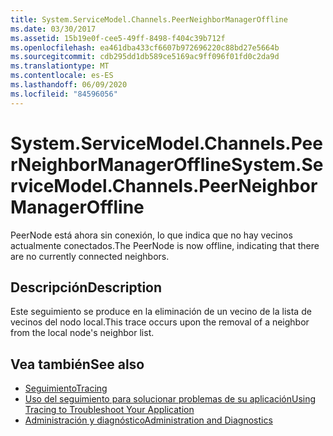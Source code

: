 ```yaml
---
title: System.ServiceModel.Channels.PeerNeighborManagerOffline
ms.date: 03/30/2017
ms.assetid: 15b19e0f-cee5-49ff-8498-f404c39b712f
ms.openlocfilehash: ea461dba433cf6607b972696220c88bd27e5664b
ms.sourcegitcommit: cdb295dd1db589ce5169ac9ff096f01fd0c2da9d
ms.translationtype: MT
ms.contentlocale: es-ES
ms.lasthandoff: 06/09/2020
ms.locfileid: "84596056"
---
```

# <a name="systemservicemodelchannelspeerneighbormanageroffline"></a><span data-ttu-id="10dcb-102">System.ServiceModel.Channels.PeerNeighborManagerOffline</span><span class="sxs-lookup"><span data-stu-id="10dcb-102">System.ServiceModel.Channels.PeerNeighborManagerOffline</span></span>
<span data-ttu-id="10dcb-103">PeerNode está ahora sin conexión, lo que indica que no hay vecinos actualmente conectados.</span><span class="sxs-lookup"><span data-stu-id="10dcb-103">The PeerNode is now offline, indicating that there are no currently connected neighbors.</span></span>  
  
## <a name="description"></a><span data-ttu-id="10dcb-104">Descripción</span><span class="sxs-lookup"><span data-stu-id="10dcb-104">Description</span></span>  
 <span data-ttu-id="10dcb-105">Este seguimiento se produce en la eliminación de un vecino de la lista de vecinos del nodo local.</span><span class="sxs-lookup"><span data-stu-id="10dcb-105">This trace occurs upon the removal of a neighbor from the local node's neighbor list.</span></span>  
  
## <a name="see-also"></a><span data-ttu-id="10dcb-106">Vea también</span><span class="sxs-lookup"><span data-stu-id="10dcb-106">See also</span></span>

- [<span data-ttu-id="10dcb-107">Seguimiento</span><span class="sxs-lookup"><span data-stu-id="10dcb-107">Tracing</span></span>](index.md)
- [<span data-ttu-id="10dcb-108">Uso del seguimiento para solucionar problemas de su aplicación</span><span class="sxs-lookup"><span data-stu-id="10dcb-108">Using Tracing to Troubleshoot Your Application</span></span>](using-tracing-to-troubleshoot-your-application.md)
- [<span data-ttu-id="10dcb-109">Administración y diagnóstico</span><span class="sxs-lookup"><span data-stu-id="10dcb-109">Administration and Diagnostics</span></span>](../index.md)
